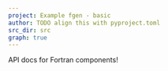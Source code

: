 ```yaml
---
project: Example fgen - basic
author: TODO align this with pyproject.toml
src_dir: src
graph: true
---
```


API docs for Fortran components!
